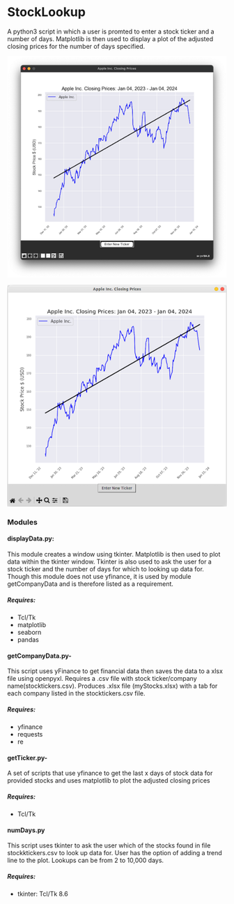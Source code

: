 # StockLookup
A python3 script in which a user is promted to enter a stock ticker and a number of days. Matplotlib is then used to display a plot of the adjusted closing prices for the number of days specified.

![StockLookup plot](screenShots/StockLookupPlot.png "StockLookup MacOS")

![StockLookup plot Ubuntu](screenShots/StockLookupPlot_Ubuntu.png "StockLookup Ubuntu") 

### Modules
#### displayData.py:
This module creates a window using tkinter. Matplotlib is then used to plot data within the tkinter window. Tkinter is also used to ask the 
user for a stock ticker and the number of days for which to looking up data for. Though this module does not use yfinance, it is used by module getCompanyData and is therefore listed as a requirement.
##### Requires: 
- Tcl/Tk
- matplotlib
- seaborn
- pandas

#### getCompanyData.py-  
This script uses yFinance to get financial data then saves the data to a xlsx file using openpyxl.  Requires a .csv file with stock ticker/company name(stocktickers.csv).  Produces .xlsx file (myStocks.xlsx) with a tab for each company listed in the stocktickers.csv file.
##### Requires: 
- yfinance
- requests
- re

#### getTicker.py- 
A set of scripts that use yfinance to get the last x days of stock data for provided stocks and uses matplotlib to plot the adjusted closing prices
##### Requires: 
- Tcl/Tk

#### numDays.py
This script uses tkinter to ask the user which of the stocks found in file stockktickers.csv to look up data for.  User has the option of adding a trend line to the plot.  Lookups can be from 2 to 10,000 days.
##### Requires: 
- tkinter: Tcl/Tk 8.6


